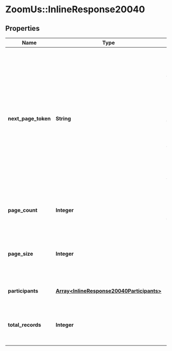 # ZoomUs::InlineResponse20040

## Properties
Name | Type | Description | Notes
------------ | ------------- | ------------- | -------------
**next_page_token** | **String** | The next page token is used to paginate through large result sets. A next page token will be returned whenever the set of available results exceeds the current page size. The expiration period for this token is 15 minutes. | [optional] 
**page_count** | **Integer** | The number of pages returned for the request made. | [optional] 
**page_size** | **Integer** | The number of records returned within a single API call. | [optional] 
**participants** | [**Array&lt;InlineResponse20040Participants&gt;**](InlineResponse20040Participants.md) | Array of webinar participant objects. | [optional] 
**total_records** | **Integer** | The number of all records available across pages. | [optional] 


